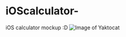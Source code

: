 # iOScalculator-
iOS calculator mockup :D 
![Image of Yaktocat](https://github.com/jamiekim-sh/iOScalculator-/fullyfunctionalCalculator.png)
